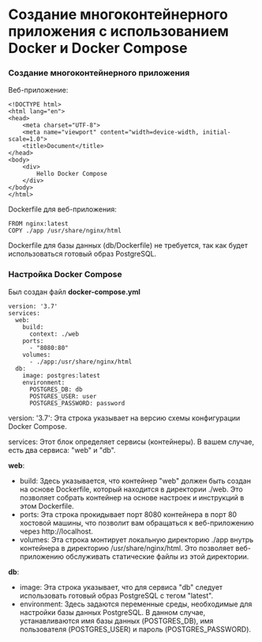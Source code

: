 # Создание многоконтейнерного приложения с использованием Docker и Docker Compose

### Создание многоконтейнерного приложения

Веб-приложение: 

```
<!DOCTYPE html>
<html lang="en">
<head>
    <meta charset="UTF-8">
    <meta name="viewport" content="width=device-width, initial-scale=1.0">
    <title>Document</title>
</head>
<body>
    <div>
        Hello Docker Compose
    </div>
</body>
</html>
```
Dockerfile для веб-приложения:

```
FROM nginx:latest
COPY ./app /usr/share/nginx/html
```

Dockerfile для базы данных (db/Dockerfile) не требуется, так как будет использоваться готовый образ PostgreSQL.

### Настройка Docker Compose

Был создан файл **docker-compose.yml**

```
version: '3.7'
services:
  web:
    build:
      context: ./web
    ports:
      - "8080:80"
    volumes:
      - ./app:/usr/share/nginx/html
  db:
    image: postgres:latest
    environment:
      POSTGRES_DB: db
      POSTGRES_USER: user
      POSTGRES_PASSWORD: password
```

version: '3.7': Эта строка указывает на версию схемы конфигурации Docker Compose. 

services: Этот блок определяет сервисы (контейнеры). В вашем случае, есть два сервиса: "web" и "db".

**web**:

*  build: Здесь указывается, что контейнер "web" должен быть создан на основе Dockerfile, который находится в директории ./web. Это позволяет собрать контейнер на основе настроек и инструкций в этом Dockerfile.
*  ports: Эта строка прокидывает порт 8080 контейнера в порт 80 хостовой машины, что позволит вам обращаться к веб-приложению через http://localhost.
*  volumes: Эта строка монтирует локальную директорию ./app внутрь контейнера в директорию /usr/share/nginx/html. Это позволяет веб-приложению обслуживать статические файлы из этой директории.

**db**:

* image: Эта строка указывает, что для сервиса "db" следует использовать готовый образ PostgreSQL с тегом "latest".
* environment: Здесь задаются переменные среды, необходимые для настройки базы данных PostgreSQL. В данном случае, устанавливаются имя базы данных (POSTGRES_DB), имя пользователя (POSTGRES_USER) и пароль (POSTGRES_PASSWORD).